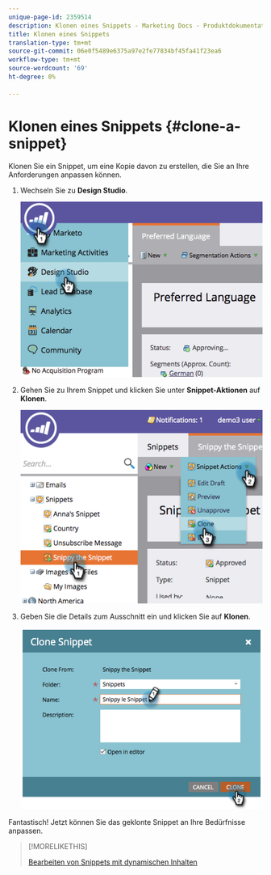 ```yaml
---
unique-page-id: 2359514
description: Klonen eines Snippets - Marketing Docs - Produktdokumentation
title: Klonen eines Snippets
translation-type: tm+mt
source-git-commit: 06e0f5489e6375a97e2fe77834bf45fa41f23ea6
workflow-type: tm+mt
source-wordcount: '69'
ht-degree: 0%

---
```



# Klonen eines Snippets {#clone-a-snippet}

Klonen Sie ein Snippet, um eine Kopie davon zu erstellen, die Sie an Ihre Anforderungen anpassen können.

1. Wechseln Sie zu **Design Studio**.

   ![](assets/image2014-9-16-10-3a32-3a36.png)

1. Gehen Sie zu Ihrem Snippet und klicken Sie unter **Snippet-Aktionen** auf **Klonen**.

   ![](assets/image2014-9-16-10-3a32-3a44.png)

1. Geben Sie die Details zum Ausschnitt ein und klicken Sie auf **Klonen**.

   ![](assets/image2014-9-16-10-3a32-3a53.png)

Fantastisch! Jetzt können Sie das geklonte Snippet an Ihre Bedürfnisse anpassen.

>[!MORELIKETHIS]
>
>[Bearbeiten von Snippets mit dynamischen Inhalten](/help/marketo/product-docs/personalization/segmentation-and-snippets/snippets/edit-snippets-with-dynamic-content.md)
